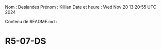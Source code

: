 Nom : Deslandes
Prénom : Killian
Date et heure : Wed Nov 20 13:20:55 UTC 2024

Contenu de README.md :
# R5-07-DS